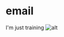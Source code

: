 # email
I'm just training
![alt ](https://img-fotki.yandex.ru/get/50623/5091629.a4/0_92173_27b6855f_orig)
